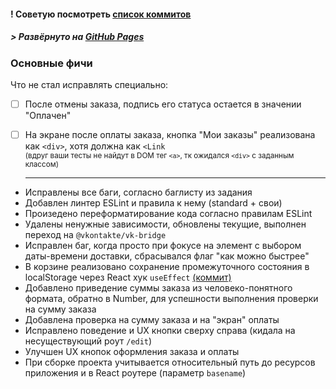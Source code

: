 #### ! Советую посмотреть [список коммитов](https://github.com/luk-ishou-smthn/vezdekod_03_hotfix-web/commits/master)  
##### > Развёрнуто на [GitHub Pages](https://luk-ishou-smthn.github.io/vezdekod_03_hotfix-web/)  

### Основные фичи

Что не стал исправлять специально:  
- [ ] После отмены заказа, подпись его статуса остается в значении "Оплачен"  
- [ ] На экране после оплаты заказа, кнопка "Мои заказы" реализована как `<div>`, хотя должна как `<Link`  
<sub>(вдруг ваши тесты не найдут в DOM тег `<a>`, тк ожидался `<div>` с заданным классом)</sub>  
  
  --- 

* Исправлены все баги, согласно баглисту из задания  
* Добавлен линтер ESLint и правила к нему (standard + свои)  
* Произедено переформатирование кода согласно правилам ESLint  
* Удалены ненужные зависимости, обновлены текущие, выполнен переход на `@vkontakte/vk-bridge`  
* Исправлен баг, когда просто при фокусе на элемент с выбором даты-времени доставки, сбрасывался флаг "как можно быстрее"  
* В корзине реализовано сохранение промежуточного состояния в localStorage через React хук `useEffect` [(коммит)](https://github.com/luk-ishou-smthn/vezdekod_03_hotfix-web/commit/a245efdcf069ae73e2892bc8f92abae9eec6191b)  
* Добавлено приведение суммы заказа из человеко-понятного формата, обратно в Number, для успешности выполнения проверки на сумму заказа  
* Добавлена проверка на сумму заказа и на "экран" оплаты  
* Исправлено поведение и UX кнопки сверху справа (кидала на несуществующий роут `/edit`)  
* Улучшен UX кнопок оформления заказа и оплаты  
* При сборке проекта учитывается относительный путь до ресурсов приложения и в React роутере (параметр `basename`)  
